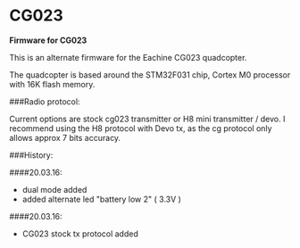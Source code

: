 # CG023
**Firmware for CG023**

This is an alternate firmware for the Eachine CG023 quadcopter.

The quadcopter is based around the STM32F031 chip, Cortex M0 processor with 16K flash memory.

###Radio protocol:

Current options are stock cg023 transmitter or H8 mini transmitter / devo. I recommend using the H8 protocol with Devo tx, as the cg protocol only allows approx 7 bits accuracy.

###History:


####20.03.16:
* dual mode added
* added alternate led "battery low 2" ( 3.3V )

####20.03.16:
* CG023 stock tx protocol added



